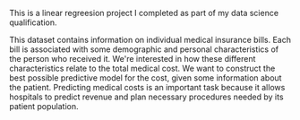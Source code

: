 This is a linear regreesion project I completed as part of my data science qualification. 

This dataset contains information on individual medical insurance bills. Each bill is associated with some demographic and personal characteristics of the person who received it. We're interested in how these different characteristics relate to the total medical cost. We want to construct the best possible predictive model for the cost, given some information about the patient. Predicting medical costs is an important task because it allows hospitals to predict revenue and plan necessary procedures needed by its patient population.

